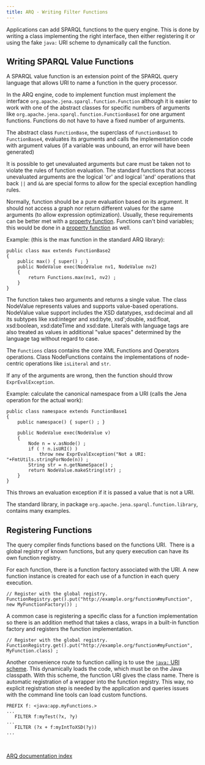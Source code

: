 ```yaml
---
title: ARQ - Writing Filter Functions
---
```


Applications can add SPARQL functions to the query engine. This is
done by writing a class implementing the right interface, then
either registering it or using the fake `java:` URI scheme to
dynamically call the function.

## Writing SPARQL Value Functions

A SPARQL value function is an extension point of the SPARQL query
language that allows URI to name a function in the query
processor.

In the ARQ engine, code to implement function must implement the
interface `org.apache.jena.sparql.function.Function` although it is
easier to work with one of the abstract classes for specific
numbers of arguments like
`org.apache.jena.sparql.function.FunctionBase1` for one argument
functions. Functions do not have to have a fixed number of
arguments.

The abstract class `FunctionBase`, the superclass of
`FunctionBase1` to `FunctionBase4`, evaluates its arguments and
calls the implementation code with argument values (if a variable
was unbound, an error will have been generated) 

It is possible to get unevaluated arguments but care must be taken
not to violate the rules of function evaluation. The standard
functions that access unevaluated arguments are the logical 'or'
and logical 'and' operations that back `||` and `&&` are special
forms to allow for the special exception handling rules.

Normally, function should be a pure evaluation based on its
argument. It should not access a graph nor return different values
for the same arguments (to allow expression optimization). Usually,
these requirements can be better met with a
[property function](library-propfunc.html). Functions can't bind
variables; this would be done in a
[property function](library-propfunc.html) as well.

Example: (this is the max function in the standard ARQ library):

    public class max extends FunctionBase2
    {
        public max() { super() ; }
        public NodeValue exec(NodeValue nv1, NodeValue nv2)
        {
            return Functions.max(nv1, nv2) ;
        }
    }

The function takes two arguments and returns a single value. The
class NodeValue represents values and supports value-based
operations. NodeValue value support includes the XSD datatypes,
xsd:decimal and all its subtypes like xsd:integer and xsd:byte,
xsd';double, xsd:float, xsd:boolean, xsd:dateTime and xsd:date.
Literals with language tags are also treated as values in
additional "value spaces" determined by the language tag without
regard to case.

The `Functions` class contains the core XML Functions and Operators
operations. Class NodeFunctions contains the implementations of
node-centric operations like `isLiteral` and `str`.

If any of the arguments are wrong, then the function should throw
`ExprEvalException`.

Example: calculate the canonical namespace from a URI (calls the
Jena operation for the actual work):

    public class namespace extends FunctionBase1
    {
        public namespace() { super() ; }

        public NodeValue exec(NodeValue v)
        {
            Node n = v.asNode() ;
            if ( ! n.isURI() )
                throw new ExprEvalException("Not a URI: "+FmtUtils.stringForNode(n)) ;
            String str = n.getNameSpace() ;
            return NodeValue.makeString(str) ;
        }
    }

This throws an evaluation exception if it is passed a value that is
not a URI.

The standard library, in package
`org.apache.jena.sparql.function.library`, contains many examples.

## Registering Functions

The query compiler finds functions based on the functions URI. 
There is a global registry of known functions, but any query
execution can have its own function registry.

For each function, there is a function factory associated with the
URI. A new function instance is created for each use of a function
in each query execution.

    // Register with the global registry.
    FunctionRegistry.get().put("http://example.org/function#myFunction", new MyFunctionFactory()) ;

A common case is registering a specific class for a function
implementation so there is an addition method that takes a class,
wraps in a built-in function factory and registers the function
implementation.

    // Register with the global registry.
    FunctionRegistry.get().put("http://example.org/function#myFunction", MyFunction.class) ;

Another convenience route to function calling is to use the
[`java:` URI scheme](java-uri.html). This dynamically loads the code,
which must be on the Java classpath. With this scheme, the function
URI gives the class name. There is automatic registration of a
wrapper into the function registry. This way, no explicit
registration step is needed by the application and queries issues
with the command line tools can load custom functions.

    PREFIX f: <java:app.myFunctions.>
    ...
       FILTER f:myTest(?x, ?y)
    ...
       FILTER (?x + f:myIntToXSD(?y))
    ...

 


[ARQ documentation index](index.html)
